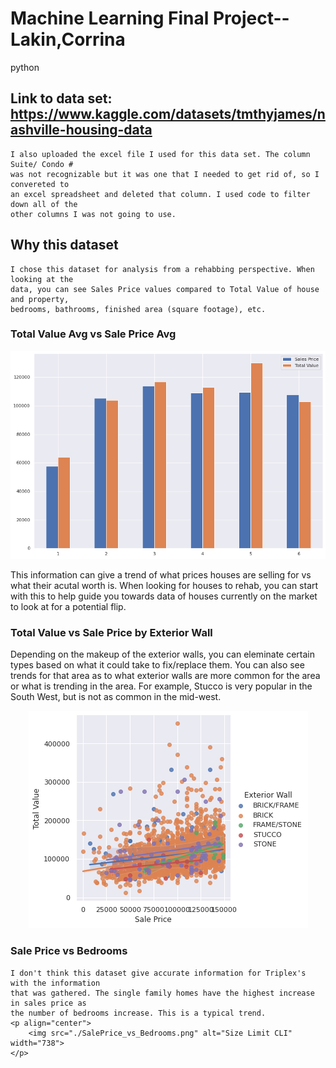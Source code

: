 # Machine Learning Final Project--Lakin,Corrina
python

## Link to data set: https://www.kaggle.com/datasets/tmthyjames/nashville-housing-data

    I also uploaded the excel file I used for this data set. The column Suite/ Condo # 
    was not recognizable but it was one that I needed to get rid of, so I convereted to
    an excel spreadsheet and deleted that column. I used code to filter down all of the
    other columns I was not going to use.
    
## Why this dataset

    I chose this dataset for analysis from a rehabbing perspective. When looking at the 
    data, you can see Sales Price values compared to Total Value of house and property,
    bedrooms, bathrooms, finished area (square footage), etc. 
    
    
### Total Value Avg vs Sale Price Avg

  <p align="center">
    <img src="./TotalValue_comp_SalePrice.png" alt="Size Limit CLI" width="738">
    </p>

  This information can give a trend of what prices houses are selling for vs what their
  acutal worth is. When looking for houses to rehab, you can start with this to help
  guide you towards data of houses currently on the market to look at for a potential 
  flip.
  
### Total Value vs Sale Price by Exterior Wall

  Depending on the makeup of the exterior walls, you can eleminate certain types based
  on what it could take to fix/replace them. You can also see trends for that area as
  to what exterior walls are more common for the area or what is trending in the area. 
  For example, Stucco is very popular in the South West, but is not as common in the 
  mid-west.
  <p align="center">
    <img src="./TotalValue_vs_SalePrice_by_Exterior.png">
    </p>

### Sale Price vs Bedrooms

    I don't think this dataset give accurate information for Triplex's with the information 
    that was gathered. The single family homes have the highest increase in sales price as
    the number of bedrooms increase. This is a typical trend. 
    <p align="center">
        <img src="./SalePrice_vs_Bedrooms.png" alt="Size Limit CLI" width="738">
    </p>
    
